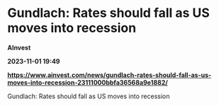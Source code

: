# Gundlach: Rates should fall as US moves into recession
**AInvest**

**2023-11-01 19:49**

**https://www.ainvest.com/news/gundlach-rates-should-fall-as-us-moves-into-recession-23111000bbfa36568a9e1882/**

Gundlach: Rates should fall as US moves into recession